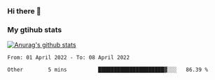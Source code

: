 ### Hi there 👋

### My gtihub stats

[![Anurag's github stats](https://github-readme-stats.vercel.app/api?username=gaozhidong)](https://github.com/gaozhidong/github-readme-stats)

<!--START_SECTION:waka-->

```text
From: 01 April 2022 - To: 08 April 2022

Other        5 mins          █████████████████████▓░░░   86.39 %
```

<!--END_SECTION:waka-->